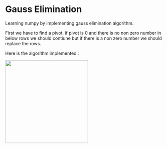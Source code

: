 # Gauss Elimination

Learning numpy by implementing gauss elimination algorithm.

First we have to find a pivot. if pivot is 0 and there is no non zero number in below rows we should contiune but if there is a non zero number we should replace the rows.

Here is the algorithm implemented :



<img title="" src="https://github.com/rojinakashefi/Intro-to-Artificial-Intelligence/blob/main/linear%20algebra/gauss%20elimination/algorithm.png" alt="" width="264" data-align="center">
